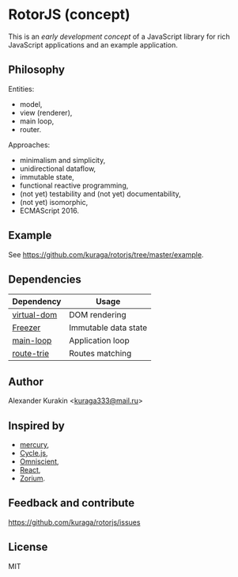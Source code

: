 # RotorJS (concept)

This is an *early development concept* of a JavaScript library for rich JavaScript applications and an example application.

## Philosophy

Entities:

* model,
* view (renderer),
* main loop,
* router.

Approaches:

* minimalism and simplicity,
* unidirectional dataflow,
* immutable state,
* functional reactive programming,
* (not yet) testability and (not yet) documentability,
* (not yet) isomorphic,
* ECMAScript 2016.

## Example

See <https://github.com/kuraga/rotorjs/tree/master/example>.

## Dependencies

Dependency | Usage
---------- | -----
[virtual-dom](https://github.com/Matt-Esch/virtual-dom) | DOM rendering
[Freezer](https://github.com/arqex/freezer) | Immutable data state
[main-loop](https://github.com/Raynos/main-loop) | Application loop
[route-trie](https://github.com/zensh/route-trie) | Routes matching

## Author

Alexander Kurakin <<kuraga333@mail.ru>>

## Inspired by

* [mercury](https://github.com/Raynos/mercury),
* [Cycle.js](https://github.com/staltz/cycle),
* [Omniscient](http://omniscientjs.github.io),
* [React](http://facebook.github.io/react),
* [Zorium](https://github.com/Zorium/zorium).

## Feedback and contribute

<https://github.com/kuraga/rotorjs/issues>

## License

MIT
